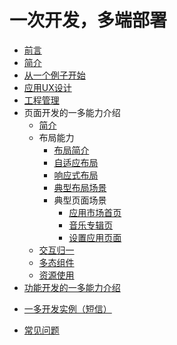 # 一次开发，多端部署

- [前言](foreword.md)
- [简介](introduction.md)
- [从一个例子开始](start-with-a-example.md)
- [应用UX设计](design-principles.md)
- [工程管理](ide-using.md)
- 页面开发的一多能力介绍
  - [简介](page-development-intro.md)
  - 布局能力
    - [布局简介](layout-intro.md)
    - [自适应布局](adaptive-layout.md)
    - [响应式布局](responsive-layout.md)
    - [典型布局场景](typical-layout-scenario.md)
    - 典型页面场景
      - [应用市场首页](appgallery-home-page.md)
      - [音乐专辑页](music-album-page.md)
      - [设置应用页面](settings-application-page.md)
  - [交互归一](interaction-event-normalization.md)
  - [多态组件](polymorphic-controls.md)
  - [资源使用](resource-usage.md)
- [功能开发的一多能力介绍](development-intro.md)
<!--Del-->
- [一多开发实例（短信）](case.md)
<!--DelEnd-->
- [常见问题](multi-faq.md)
